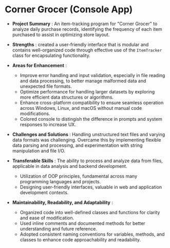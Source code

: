 # Corner Grocer (Console App)

* **Project Summary** : An item-tracking program for "Corner Grocer" to analyze daily purchase records, identifying the frequency of each item purchased to assist in optimizing store layout.
* **Strengths** : created a user-friendly interface that is modular and contains well-organized code through effective use of the `ItemTracker` class for encapsulating functionality.
* **Areas for Enhancement** :

  * Improve error handling and input validation, especially in file reading and data processing, to better manage malformed data and unexpected file formats.
  * Optimize performance for handling larger datasets by exploring more efficient data structures or algorithms.
  * Enhance cross-platform compatibility to ensure seamless operation across Windows, Linux, and macOS without manual code modifications.
  * Colored console to distingish the difference in prompts and system responses to increase UX.
* **Challenges and Solutions** : Handling unstructured text files and varying data formats was challenging. Overcame this by implementing flexible data parsing and processing, and experimentation with string manipulation and file I/O.
* **Transferable Skills** :
  The ability to process and analyze data from files, applicable in data analysis and backend development.

  * Utilization of OOP principles, fundamental across many programming languages and projects.
  * Designing user-friendly interfaces, valuable in web and application development contexts.
* **Maintainability, Readability, and Adaptability** :

  * Organized code into well-defined classes and functions for clarity and ease of modification.
  * Used inline comments and documented methods for better understanding and future reference.
  * Adopted consistent naming conventions for variables, methods, and classes to enhance code approachability and readability.
